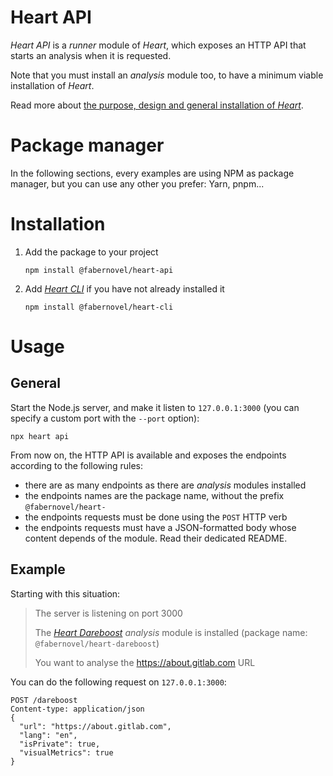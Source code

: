 # Heart API

_Heart API_ is a _runner_ module of _Heart_, which exposes an HTTP API that starts an analysis when it is requested.

Note that you must install an _analysis_ module too, to have a minimum viable installation of _Heart_.

Read more about [the purpose, design and general installation of _Heart_](https://www.fabernovel.com/en/clients/cases/heart-a-tool-for-automating-web-quality-metrics).

# Package manager

In the following sections, every examples are using NPM as package manager, but you can use any other you prefer: Yarn, pnpm...

# Installation

1. Add the package to your project

    ```shell
    npm install @fabernovel/heart-api
    ```

2. Add _[Heart CLI](https://www.npmjs.com/package/@fabernovel/heart-cli)_ if you have not already installed it

    ```shell
    npm install @fabernovel/heart-cli
    ```

# Usage

## General

Start the Node.js server, and make it listen to `127.0.0.1:3000` (you can specify a custom port with the `--port` option):

```shell
npx heart api
```

From now on, the HTTP API is available and exposes the endpoints according to the following rules:
* there are as many endpoints as there are _analysis_ modules installed
* the endpoints names are the package name, without the prefix `@fabernovel/heart-`
* the endpoints requests must be done using the `POST` HTTP verb
* the endpoints requests must have a JSON-formatted body whose content depends of the module. Read their dedicated README.

## Example

Starting with this situation:

> The server is listening on port 3000
>
> The _[Heart Dareboost](https://www.npmjs.com/package/@fabernovel/heart-dareboost)_ _analysis_ module is installed (package name: `@fabernovel/heart-dareboost`)
>
> You want to analyse the https://about.gitlab.com URL

You can do the following request on `127.0.0.1:3000`:

```http
POST /dareboost
Content-type: application/json
{
  "url": "https://about.gitlab.com",
  "lang": "en",
  "isPrivate": true,
  "visualMetrics": true
}
```
